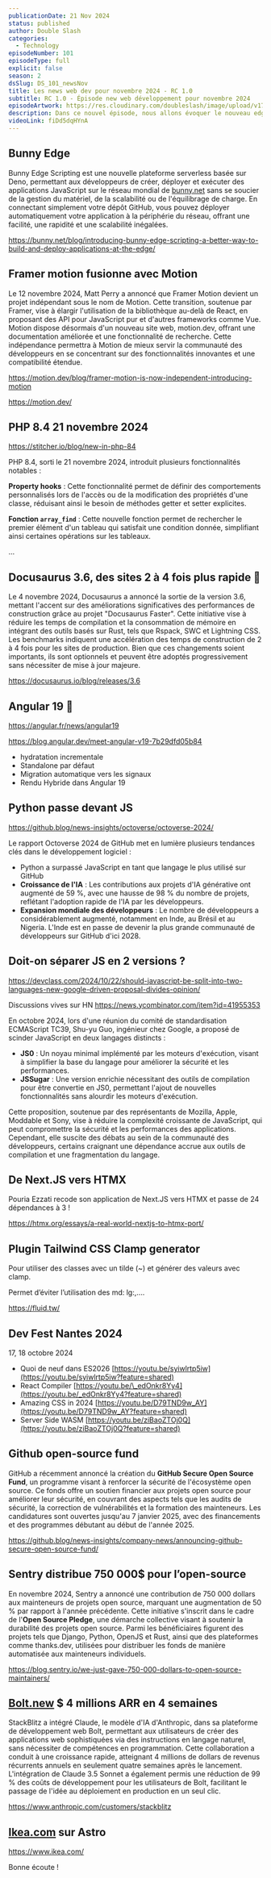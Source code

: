 ```yaml
---
publicationDate: 21 Nov 2024
status: published
author: Double Slash
categories:
  - Technology
episodeNumber: 101
episodeType: full
explicit: false
season: 2
dsSlug: DS_101_newsNov
title: Les news web dev pour novembre 2024 - RC 1.0
subtitle: RC 1.0 - Épisode new web développement pour novembre 2024
episodeArtwork: https://res.cloudinary.com/doubleslash/image/upload/v1732181644/episode/ART_101_evr0de.png
description: Dans ce nouvel épisode, nous allons évoquer le nouveau edge de Bunny, Framer Motion qui devient Motion, PHP 8.4, Docusaurus 3.6, Angular 19, Python qui détrône JavaScript sur GitHub, le débats sur JS0/JSSugar, et le soutien accru pour l’open source par GitHub et Sentry.
videoLink: fiDd5dqHYnA
---
```


## Bunny Edge

Bunny Edge Scripting est une nouvelle plateforme serverless basée sur Deno, permettant aux développeurs de créer, déployer et exécuter des applications JavaScript sur le réseau mondial de [bunny.net](http://bunny.net/) sans se soucier de la gestion du matériel, de la scalabilité ou de l'équilibrage de charge. En connectant simplement votre dépôt GitHub, vous pouvez déployer automatiquement votre application à la périphérie du réseau, offrant une facilité, une rapidité et une scalabilité inégalées.

https://bunny.net/blog/introducing-bunny-edge-scripting-a-better-way-to-build-and-deploy-applications-at-the-edge/

## Framer motion fusionne avec Motion

Le 12 novembre 2024, Matt Perry a annoncé que Framer Motion devient un projet indépendant sous le nom de Motion. Cette transition, soutenue par Framer, vise à élargir l'utilisation de la bibliothèque au-delà de React, en proposant des API pour JavaScript pur et d'autres frameworks comme Vue. Motion dispose désormais d'un nouveau site web, motion.dev, offrant une documentation améliorée et une fonctionnalité de recherche. Cette indépendance permettra à Motion de mieux servir la communauté des développeurs en se concentrant sur des fonctionnalités innovantes et une compatibilité étendue.

https://motion.dev/blog/framer-motion-is-now-independent-introducing-motion

https://motion.dev/

## PHP 8.4 21 novembre 2024

https://stitcher.io/blog/new-in-php-84

PHP 8.4, sorti le 21 novembre 2024, introduit plusieurs fonctionnalités notables :

**Property hooks** : Cette fonctionnalité permet de définir des comportements personnalisés lors de l'accès ou de la modification des propriétés d'une classe, réduisant ainsi le besoin de méthodes getter et setter explicites.

**Fonction `array_find`** : Cette nouvelle fonction permet de rechercher le premier élément d'un tableau qui satisfait une condition donnée, simplifiant ainsi certaines opérations sur les tableaux.

…

## Docusaurus 3.6, des sites 2 à 4 fois plus rapide 🚀

Le 4 novembre 2024, Docusaurus a annoncé la sortie de la version 3.6, mettant l'accent sur des améliorations significatives des performances de construction grâce au projet "Docusaurus Faster". Cette initiative vise à réduire les temps de compilation et la consommation de mémoire en intégrant des outils basés sur Rust, tels que Rspack, SWC et Lightning CSS. Les benchmarks indiquent une accélération des temps de construction de 2 à 4 fois pour les sites de production. Bien que ces changements soient importants, ils sont optionnels et peuvent être adoptés progressivement sans nécessiter de mise à jour majeure.

https://docusaurus.io/blog/releases/3.6

## Angular 19 🎉

https://angular.fr/news/angular19

https://blog.angular.dev/meet-angular-v19-7b29dfd05b84

- hydratation incrementale
- Standalone par défaut
- Migration automatique vers les signaux
- Rendu Hybride dans Angular 19

## Python passe devant JS

https://github.blog/news-insights/octoverse/octoverse-2024/

Le rapport Octoverse 2024 de GitHub met en lumière plusieurs tendances clés dans le développement logiciel :

- Python a surpassé JavaScript en tant que langage le plus utilisé sur GitHub
- **Croissance de l'IA** : Les contributions aux projets d'IA générative ont augmenté de 59 %, avec une hausse de 98 % du nombre de projets, reflétant l'adoption rapide de l'IA par les développeurs.
- **Expansion mondiale des développeurs** : Le nombre de développeurs a considérablement augmenté, notamment en Inde, au Brésil et au Nigeria. L'Inde est en passe de devenir la plus grande communauté de développeurs sur GitHub d'ici 2028.

## Doit-on séparer JS en 2 versions ?

https://devclass.com/2024/10/22/should-javascript-be-split-into-two-languages-new-google-driven-proposal-divides-opinion/

Discussions vives sur HN https://news.ycombinator.com/item?id=41955353

En octobre 2024, lors d'une réunion du comité de standardisation ECMAScript TC39, Shu-yu Guo, ingénieur chez Google, a proposé de scinder JavaScript en deux langages distincts :

- **JS0** : Un noyau minimal implémenté par les moteurs d'exécution, visant à simplifier la base du langage pour améliorer la sécurité et les performances.
- **JSSugar** : Une version enrichie nécessitant des outils de compilation pour être convertie en JS0, permettant l'ajout de nouvelles fonctionnalités sans alourdir les moteurs d'exécution.

Cette proposition, soutenue par des représentants de Mozilla, Apple, Moddable et Sony, vise à réduire la complexité croissante de JavaScript, qui peut compromettre la sécurité et les performances des applications. Cependant, elle suscite des débats au sein de la communauté des développeurs, certains craignant une dépendance accrue aux outils de compilation et une fragmentation du langage.

## De Next.JS vers HTMX

Pouria Ezzati recode son application de Next.JS vers HTMX et passe de 24 dépendances à 3 !

https://htmx.org/essays/a-real-world-nextjs-to-htmx-port/

## Plugin Tailwind CSS Clamp generator

Pour utiliser des classes avec un tilde (~) et générer des valeurs avec clamp.

Permet d’éviter l’utilisation des md: lg:,….

https://fluid.tw/

## Dev Fest Nantes 2024

17, 18 octobre 2024

- Quoi de neuf dans ES2026 [https://youtu.be/syiwlrtp5iw](https://youtu.be/syiwlrtp5iw?feature=shared)
- React Compiler [https://youtu.be/\_edOnkr8Yy4](https://youtu.be/_edOnkr8Yy4?feature=shared)
- Amazing CSS in 2024 [https://youtu.be/D79TND9w_AY](https://youtu.be/D79TND9w_AY?feature=shared)
- Server Side WASM [https://youtu.be/ziBaoZTOj0Q](https://youtu.be/ziBaoZTOj0Q?feature=shared)

## Github open-source fund

GitHub a récemment annoncé la création du **GitHub Secure Open Source Fund**, un programme visant à renforcer la sécurité de l'écosystème open source. Ce fonds offre un soutien financier aux projets open source pour améliorer leur sécurité, en couvrant des aspects tels que les audits de sécurité, la correction de vulnérabilités et la formation des mainteneurs. Les candidatures sont ouvertes jusqu'au 7 janvier 2025, avec des financements et des programmes débutant au début de l'année 2025.

https://github.blog/news-insights/company-news/announcing-github-secure-open-source-fund/

## Sentry distribue 750 000$ pour l’open-source

En novembre 2024, Sentry a annoncé une contribution de 750 000 dollars aux mainteneurs de projets open source, marquant une augmentation de 50 % par rapport à l'année précédente. Cette initiative s'inscrit dans le cadre de l'**Open Source Pledge**, une démarche collective visant à soutenir la durabilité des projets open source. Parmi les bénéficiaires figurent des projets tels que Django, Python, OpenJS et Rust, ainsi que des plateformes comme thanks.dev, utilisées pour distribuer les fonds de manière automatisée aux mainteneurs individuels.

https://blog.sentry.io/we-just-gave-750-000-dollars-to-open-source-maintainers/

## [Bolt.new](http://Bolt.new) $ 4 millions ARR en 4 semaines

StackBlitz a intégré Claude, le modèle d'IA d'Anthropic, dans sa plateforme de développement web Bolt, permettant aux utilisateurs de créer des applications web sophistiquées via des instructions en langage naturel, sans nécessiter de compétences en programmation. Cette collaboration a conduit à une croissance rapide, atteignant 4 millions de dollars de revenus récurrents annuels en seulement quatre semaines après le lancement. L'intégration de Claude 3.5 Sonnet a également permis une réduction de 99 % des coûts de développement pour les utilisateurs de Bolt, facilitant le passage de l'idée au déploiement en production en un seul clic.

https://www.anthropic.com/customers/stackblitz

## [Ikea.com](http://Ikea.com) sur Astro

https://www.ikea.com/

Bonne écoute !




